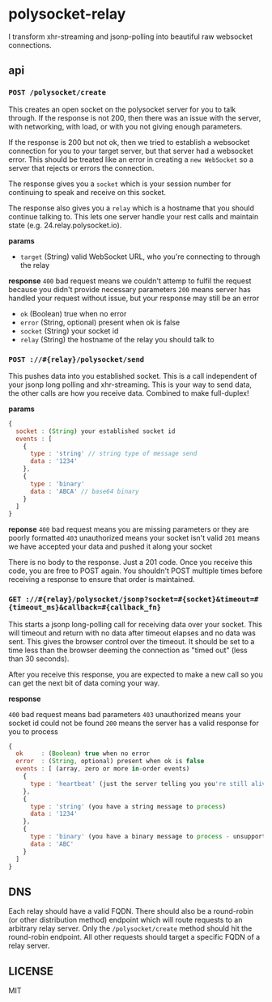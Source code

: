# polysocket-relay

I transform xhr-streaming and jsonp-polling into beautiful raw websocket connections.

## api

### `POST /polysocket/create`

This creates an open socket on the polysocket server for you to talk through. If the response is not 200, then there was an issue with the server, with networking, with load, or with you not giving enough parameters.

If the response is 200 but not ok, then we tried to establish a websocket connection for you to your target server, but that server had a websocket error. This should be treated like an error in creating a `new WebSocket` so a server that rejects or errors the connection.

The response gives you a `socket` which is your session number for continuing to speak and receive on this socket.

The response also gives you a `relay` which is a hostname that you should continue talking to. This lets one server handle your rest calls and maintain state (e.g. 24.relay.polysocket.io).

**params**

* `target` (String) valid WebSocket URL, who you're connecting to through the relay

**response**
`400` bad request means we couldn't attemp to fulfil the request because you didn't provide necessary parameters
`200` means server has handled your request without issue, but your response may still be an error

* `ok` (Boolean) true when no error
* `error` (String, optional) present when ok is false
* `socket` (String) your socket id
* `relay` (String) the hostname of the relay you should talk to

### `POST ://#{relay}/polysocket/send`

This pushes data into you established socket. This is a call independent of your jsonp long polling and xhr-streaming. This is your way to send data, the other calls are how you receive data. Combined to make full-duplex!

**params**

```javascript
{
  socket : (String) your established socket id
  events : [
    {
      type : 'string' // string type of message send
      data : '1234'
    },
    {
      type : 'binary'
      data : 'ABCA' // base64 binary
    }
  ]
}
```

**reponse**
`400` bad request means you are missing parameters or they are poorly formatted
`403` unauthorized means your socket isn't valid
`201` means we have accepted your data and pushed it along your socket

There is no body to the response. Just a 201 code. Once you receive this code, you are free to POST again. You shouldn't POST multiple times before receiving a response to ensure that order is maintained.

### `GET ://#{relay}/polysocket/jsonp?socket=#{socket}&timeout=#{timeout_ms}&callback=#{callback_fn}`

This starts a jsonp long-polling call for receiving data over your socket. This will timeout and return with no data after timeout elapses and no data was sent. This gives the browser control over the timeout. It should be set to a time less than the browser deeming the connection as "timed out" (less than 30 seconds).

After you receive this response, you are expected to make a new call so you can get the next bit of data coming your way.

**response**

`400` bad request means bad parameters
`403` unauthorized means your socket id could not be found
`200` means the server has a valid response for you to process

```javascript
{
  ok     : (Boolean) true when no error
  error  : (String, optional) present when ok is false
  events : [ (array, zero or more in-order events)
    {
      type : 'heartbeat' (just the server telling you you're still alive, happens after a timeout)
    },
    {
      type : 'string' (you have a string message to process)
      data : '1234'
    },
    {
      type : 'binary' (you have a binary message to process - unsupported for now)
      data : 'ABC'
    }
  ]
}
```

## DNS

Each relay should have a valid FQDN. There should also be a round-robin (or other distribution method) endpoint which will route requests to an arbitrary relay server. Only the `/polysocket/create` method should hit the round-robin endpoint. All other requests should target a specific FQDN of a relay server.

## LICENSE

MIT

